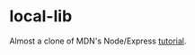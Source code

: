# local-lib
Almost a clone of MDN's Node/Express [tutorial](https://developer.mozilla.org/en-US/docs/Learn/Server-side/Express_Nodejs).
